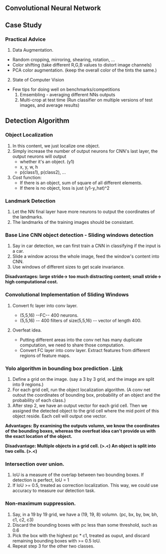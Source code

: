 ## Convolutional Neural Network

## Case Study

### Practical Advice

1. Data Augmentation. 
  - Random cropping, mirroring, shearing, rotation, ...
  - Color shifting (take different R,G,B values to distort image channels) 
  - PCA color augmentation. (keep the overall color of the tints the same.)

2. State of Computer Vision
  - Few tips for doing well on benchmarks/competitions 
    1) Emsembling - averaging different NNs outputs
    2) Multi-crop at test time (Run classifier on multiple versions of test images, and average results)

## Detection Algorithm

### Object Localization

1. In this content, we just localize one object. 
2. Simply increase the number of output neurons for CNN's last layer, the output neurons will output 
    - whether it's an object. (y1)
    - x, y, w, h
    - p(class1), p(class2), ...
3. Cost function:
    - If there is an object, sum of square of all different elements. 
    - If there is no object, loss is just (y1-y_hat)^2

### Landmark Detection

1. Let the NN final layer have more neurons to output the coordinates of the landmarks. 
2. The landmarks of the training images should be consistant. 

### Base Line CNN object detection - Sliding windows detection 

1. Say in car detection, we can first train a CNN in classifying if the input is a car. 
2. Slide a window across the whole image, feed the window's content into CNN. 
3. Use windows of different sizes to get scale invariance. 

**Disadvantages: large stride-> too much distracting content; small stride-> high computational cost.**

### Convolutional Implementation of Sliding Windows

1. Convert fc layer into conv layer. 
    - (5,5,16) --FC-- 400 neurons. 
    - (5,5,16) -- 400 filters of size(5,5,16) -- vector of length 400. 

2. Overfeat idea. 
    - Putting different areas into the conv net has many duplicate computation, we need to share those computation. 
    - Convert FC layer into conv layer. Extract features from different regions of feature maps.  

### Yolo algorithm in bounding box prediction . [Link](https://www.coursera.org/learn/convolutional-neural-networks/lecture/9EcTO/bounding-box-predictions)

1. Define a grid on the image. (say a 3 by 3 grid, and the image are split into 9 regions.)
2. For each grid cell, run the object localization algorithm. (A conv net outout the coordinates of bounding box, probability of an object and the probability of each class.)
3. After step 2, we have an output vector for each grid cell. Then we assigned the detected object to the grid cell where the mid point of this object reside. Each cell will output one vector. 

**Advantages: By examining the outputs volumn, we know the coordinates of the bounding boxes, whereas the overfeat idea can't provide us with the exact location of the object.**

**Disadvantage: Multiple objects in a grid cell. (>.<)   An object is split into two cells. (>.<)**

### Intersection over union. 

1. IoU is a measure of the overlap between two bounding boxes. If detection is perfect, IoU = 1
2. If IoU >= 0.5, treated as correction localization. This way, we could use accuracy to measure our detection task. 

### Non-maximum suppression. 

1. Say, in a 19 by 19 grid, we have a (19, 19, 8) volumn. (pc, bx, by, bw, bh, c1, c2, c3)
2. Discard the bounding boxes with pc less than some threshold, such as 0.6
3. Pick the box with the highest pc * c1, treated as ouput, and discard remaining bounding boxes with >= 0.5 IoU. 
4. Repeat step 3 for the other two classes. 
